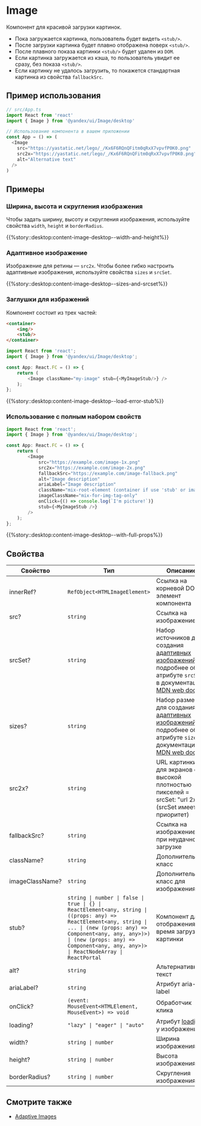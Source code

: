 # Image



<!-- description:start -->
Компонент для красивой загрузки картинок.

- Пока загружается картинка, пользователь будет видеть `<stub/>`.
- После загрузки картинка будет плавно отображена поверх `<stub/>`.
- После плавного показа картинки `<stub/>` будет удален из `DOM`.
- Если картинка загружается из кэша, то пользователь увидит ее сразу, без показа `<stub/>`.
- Если картинку не удалось загрузить, то покажется стандартная картинка из свойства `fallbackSrc`.
<!-- description:end -->

## Пример использования

```ts
// src/App.ts
import React from 'react'
import { Image } from '@yandex/ui/Image/desktop'

// Использование компонента в вашем приложении
const App = () => (
  <Image
    src="https://yastatic.net/lego/_/Kx6F6RQnQFitm0qRxX7vpvfP0K0.png"
    src2x="https://yastatic.net/lego/_/Kx6F6RQnQFitm0qRxX7vpvfP0K0.png"
    alt="Alternative text"
  />
)
```

## Примеры

### Ширина, высота и скругления изображения

Чтобы задать ширину, высоту и скругления изображения, используйте свойства `width`, `height` и `borderRadius`.

{{%story::desktop:content-image-desktop--width-and-height%}}

### Адаптивное изображение

Изображение для ретины — `src2x`.
Чтобы более гибко настроить адаптивные изображения, используйте свойства `sizes` и `srcSet`.

{{%story::desktop:content-image-desktop--sizes-and-srcset%}}

### Заглушки для избражений

Компонент состоит из трех частей:
```html
<container>
    <img/>
    <stub/>
</container>
```

```typescript jsx
import React from 'react';
import { Image } from '@yandex/ui/Image/desktop';

const App: React.FC = () => {
    return (
        <Image className="my-image" stub={<MyImageStub/>} />
    );
};
```
{{%story::desktop:content-image-desktop--load-error-stub%}}

### Использование с полным набором свойств

```typescript jsx
import React from 'react';
import { Image } from '@yandex/ui/Image/desktop';

const App: React.FC = () => {
    return (
        <Image
            src="https://example.com/image-1x.png"
            src2x="https://example.com/image-2x.png"
            fallbackSrc="https://example.com/image-fallback.png"
            alt="Image description"
            ariaLabel="Image description"
            className="mix-root-element (container if use 'stub' or image)"
            imageClassName="mix-for-img-tag-only"
            onClick={() => console.log(`I'm picture!`)}
            stub={<MyImageStub />}
        />
    );
};
```
{{%story::desktop:content-image-desktop--with-full-props%}}

## Свойства

<!-- props:start -->
| Свойство        | Тип                                                                                                                                                                                                                                                               | Описание                                                                                                                                                                                                                                                                                     |
| --------------- | ----------------------------------------------------------------------------------------------------------------------------------------------------------------------------------------------------------------------------------------------------------------- | -------------------------------------------------------------------------------------------------------------------------------------------------------------------------------------------------------------------------------------------------------------------------------------------- |
| innerRef?       | `RefObject<HTMLImageElement>`                                                                                                                                                                                                                                     | Ссылка на корневой DOM-элемент компонента                                                                                                                                                                                                                                                    |
| src?            | `string`                                                                                                                                                                                                                                                          | Ссылка на изображение                                                                                                                                                                                                                                                                        |
| srcSet?         | `string`                                                                                                                                                                                                                                                          | Набор источников для создания [адаптивных изображений](https://developer.mozilla.org/en-US/docs/Learn/HTML/Multimedia_and_embedding/Responsive_images); подробнее об атрибуте `srcSet` в документации [MDN web docs](https://developer.mozilla.org/ru/docs/Web/HTML/Element/img#attr-srcset) |
| sizes?          | `string`                                                                                                                                                                                                                                                          | Набор размеров для создания [адаптивных изображений](https://developer.mozilla.org/en-US/docs/Learn/HTML/Multimedia_and_embedding/Responsive_images); подробнее об атрибуте `sizes` в документации [MDN web docs](https://developer.mozilla.org/ru/docs/Web/HTML/Element/img#attr-sizes)     |
| src2x?          | `string`                                                                                                                                                                                                                                                          | URL картинки для экранов с высокой плотностью пикселей = srcSet: "url 2x" (srcSet имеет приоритет)                                                                                                                                                                                           |
| fallbackSrc?    | `string`                                                                                                                                                                                                                                                          | Ссылка на изображение при неудачной загрузке                                                                                                                                                                                                                                                 |
| className?      | `string`                                                                                                                                                                                                                                                          | Дополнительный класс                                                                                                                                                                                                                                                                         |
| imageClassName? | `string`                                                                                                                                                                                                                                                          | Дополнительный класс для изображения                                                                                                                                                                                                                                                         |
| stub?           | `string \| number \| false \| true \| {} \| ReactElement<any, string \| ((props: any) => ReactElement<any, string \| ... \| (new (props: any) => Component<any, any, any>)>) \| (new (props: any) => Component<any, any, any>)> \| ReactNodeArray \| ReactPortal` | Компонент для отображения во время загрузки картинки                                                                                                                                                                                                                                         |
| alt?            | `string`                                                                                                                                                                                                                                                          | Альтернативный текст                                                                                                                                                                                                                                                                         |
| ariaLabel?      | `string`                                                                                                                                                                                                                                                          | Атрибут aria-label                                                                                                                                                                                                                                                                           |
| onClick?        | `(event: MouseEvent<HTMLElement, MouseEvent>) => void`                                                                                                                                                                                                            | Обработчик клика                                                                                                                                                                                                                                                                             |
| loading?        | `"lazy" \| "eager" \| "auto"`                                                                                                                                                                                                                                     | Атрибут [loading](https://developer.mozilla.org/en-US/docs/Web/HTML/Element/img#attr-loading) у изображения                                                                                                                                                                                  |
| width?          | `string \| number`                                                                                                                                                                                                                                                | Ширина изображения                                                                                                                                                                                                                                                                           |
| height?         | `string \| number`                                                                                                                                                                                                                                                | Высота изображения                                                                                                                                                                                                                                                                           |
| borderRadius?   | `string \| number`                                                                                                                                                                                                                                                | Скругления изображения                                                                                                                                                                                                                                                                       |
<!-- props:end -->

## Смотрите также

- <a href='https://developer.mozilla.org/en-US/docs/Learn/HTML/Multimedia_and_embedding/Responsive_images' target="_blank">Adaptive Images</a>
